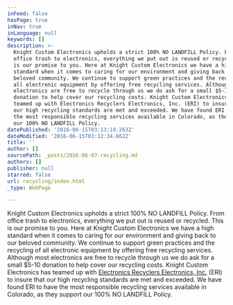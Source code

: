 ```yaml
---
inFeed: false
hasPage: true
inNav: true
inLanguage: null
keywords: []
description: >-
  Knight Custom Electronics upholds a strict 100% NO LANDFILL Policy. From
  office trash to electronics, everything we put out is reused or recycled. This
  is our promise to you. Here at Knight Custom Electronics we have a high
  standard when it comes to caring for our environment and giving back to our
  beloved community. We continue to support green practices and the recycling of
  all electronic equipment by offering free recycling services. Although most
  electronics are free to recycle through us we do ask for a small $5-10
  donation to help cover our recycling costs. Knight Custom Electronics has
  teamed up with Electronics Recyclers Electronics, Inc. (ERI) to insure that
  our high recycling standards are met and exceeded. We have found ERI to have
  the most responsible recycling services available in Colorado, as they support
  our 100% NO LANDFILL Policy.
datePublished: '2016-06-15T03:13:19.263Z'
dateModified: '2016-06-15T03:12:34.662Z'
title: ''
author: []
sourcePath: _posts/2016-06-07-recycling.md
authors: []
publisher: null
starred: false
url: recycling/index.html
_type: WebPage

---
```

Knight Custom Electronics upholds a strict 100% NO LANDFILL Policy. From office trash to electronics, everything we put out is reused or recycled. This is our promise to you. Here at Knight Custom Electronics we have a high standard when it comes to caring for our environment and giving back to our beloved community. We continue to support green practices and the recycling of all electronic equipment by offering free recycling services. Although most electronics are free to recycle through us we do ask for a small $5-10 donation to help cover our recycling costs. Knight Custom Electronics has teamed up with [Electronics Recyclers Electronics, Inc.][0] (ERI) to insure that our high recycling standards are met and exceeded. We have found ERI to have the most responsible recycling services available in Colorado, as they support our 100% NO LANDFILL Policy.

[0]: http://electronicrecyclers.com/